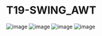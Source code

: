 # T19-SWING_AWT

![image](https://user-images.githubusercontent.com/99056015/166226004-b0160d2f-d2a0-4bbd-b770-cf41731b25ee.png)
![image](https://user-images.githubusercontent.com/99056015/166226035-cb873279-060c-4c46-87bb-4834be5c91e1.png)
![image](https://user-images.githubusercontent.com/99056015/166226067-f20dde5e-19d6-43bf-be56-019ca8d952a1.png)
![image](https://user-images.githubusercontent.com/99056015/166226085-5ee16cbd-91d0-4f7e-8b0a-f455392c728e.png)

